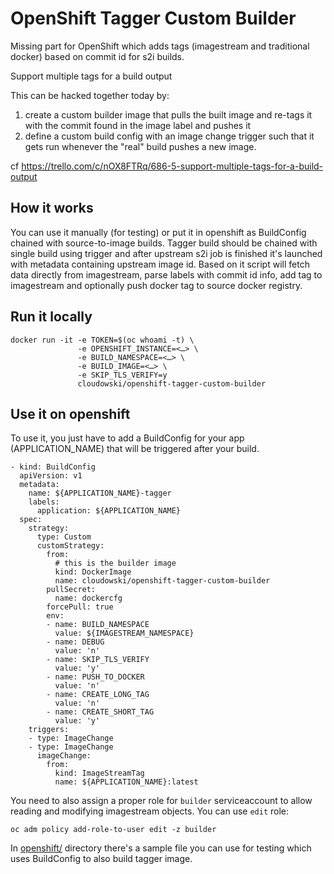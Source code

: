 # OpenShift Tagger Custom Builder

Missing part for OpenShift which adds tags (imagestream and traditional docker) based on commit id for s2i builds.

Support multiple tags for a build output

This can be hacked together today by:

1) create a custom builder image that pulls the built image and re-tags it with the commit found in the image label and pushes it
2) define a custom build config with an image change trigger such that it gets run whenever the "real" build pushes a new image.

cf https://trello.com/c/nOX8FTRq/686-5-support-multiple-tags-for-a-build-output

## How it works
You can use it manually (for testing) or put it in openshift as BuildConfig
chained with source-to-image builds. Tagger build should be chained with single
build using trigger and after upstream s2i job is finished it's launched with
metadata containing upstream image id. Based on it script will fetch data
directly from imagestream, parse labels with commit id info, add tag to
imagestream and optionally push docker tag to source docker registry.

## Run it locally

```
docker run -it -e TOKEN=$(oc whoami -t) \
               -e OPENSHIFT_INSTANCE=<…> \
               -e BUILD_NAMESPACE=<…> \
               -e BUILD_IMAGE=<…> \
               -e SKIP_TLS_VERIFY=y
               cloudowski/openshift-tagger-custom-builder
```

## Use it on openshift

To use it, you just have to add a BuildConfig for your app (APPLICATION_NAME) that will be triggered after your build.

```
- kind: BuildConfig
  apiVersion: v1
  metadata:
    name: ${APPLICATION_NAME}-tagger
    labels:
      application: ${APPLICATION_NAME}
  spec:
    strategy:
      type: Custom
      customStrategy:
        from:
          # this is the builder image
          kind: DockerImage
          name: cloudowski/openshift-tagger-custom-builder
        pullSecret:
          name: dockercfg
        forcePull: true
        env:
        - name: BUILD_NAMESPACE
          value: ${IMAGESTREAM_NAMESPACE}
        - name: DEBUG
          value: 'n'
        - name: SKIP_TLS_VERIFY
          value: 'y'
        - name: PUSH_TO_DOCKER
          value: 'n'
        - name: CREATE_LONG_TAG
          value: 'n'
        - name: CREATE_SHORT_TAG
          value: 'y'
    triggers:
    - type: ImageChange
    - type: ImageChange
      imageChange:
        from:
          kind: ImageStreamTag
          name: ${APPLICATION_NAME}:latest
```

You need to also assign a proper role for `builder` serviceaccount to allow
reading and modifying imagestream objects. You can use `edit` role:

```
oc adm policy add-role-to-user edit -z builder
```

In [openshift/](openshift/) directory there's a sample file you can use for
testing which uses BuildConfig to also build tagger image.
